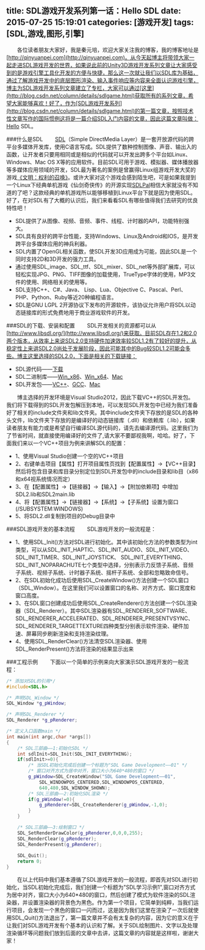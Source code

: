 title:  SDL游戏开发系列第一话：Hello SDL
date: 2015-07-25 15:19:01
categories: [游戏开发]
tags: [SDL,游戏,图形,引擎]
---
&emsp;&emsp;各位读者朋友大家好，我是秦元培，欢迎大家关注我的博客，我的博客地址是[http://qinyuanpei.com](http://qinyuanpei.com)。从今天起博主将带领大家一起走进SDL游戏开发的世界，如果说此前的Unity3D游戏开发系列文章让大家感受到的是游戏引擎工具化开发的方便与快捷，那么这一次就让我们以SDL库为基础，通过了解游戏开发中的底层图形渲染、输入事件响应等内容来全面认识游戏引擎，博主为SDL游戏开发系列文章建立了专栏，大家可以通过[这里](http://blog.csdn.net/column/details/sdlgame.html)获取所有的系列文章，希望大家能够喜欢！好了，作为[SDL游戏开发系列](http://blog.csdn.net/column/details/sdlgame.html)的第一篇文章，按照技术性文章写作的国际惯例这将是一篇介绍SDL入门内容的文章，因此这篇文章叫做：Hello SDL。

<!--more-->

###什么是SDL
&emsp;&emsp;[SDL](http://www.libsdl.org/)（Simple DirectMedia Layer）是一套开放源代码的跨平台多媒体开发库，使用C语言写成。SDL提供了数种控制图像、声音、输出入的函数，让开发者只要用相同或是相似的代码就可以开发出跨多个平台如Linux、Windows、Mac OS X等的应用软件。目前SDL可用于游戏、模拟器、媒体播放器等多媒体应用领域的开发，SDL最为著名的案例是曾赢得Linux组游戏开发大奖的游戏[《文明：权利的召唤》](https://en.wikipedia.org/wiki/Civilization:_Call_to_Power)。或许大家对这个游戏会感到陌生吧，可是如果我提到一个Linux下经典单机游戏《仙剑奇侠传》的开源实现[SDLPal](http://sdlpal.codeplex.com/)相信大家就没有不知道的了吧？这款经典的单机游戏所以能够移植到Linux平台下就是因为使用SDL。好了，在对SDL有了大概的认识后，我们来看看SDL有哪些值得我们去研究的优良特性吧！
*  SDL提供了从图像、视频、音频、事件、线程、计时器的API，功能特别强大。
*  SDL具有良好的跨平台性能，支持Windows、Linux及Android和IOS，是开发跨平台多媒体应用的神兵利器。
*  SDL内置了OpenGL相关函数，使SDL开发3D应用成为可能，因此SDL是一个同时支持2D和3D开发的强力工具。
*  通过使用SDL_image、SDL_ttf、SDL_mixer、SDL_net等外部扩展库，可以轻松实现JPG、PNG、TIFF图像的加载使用，TrueType字体的使用，MP3文件的使用、网络相关的使用等。
*  SDL支持C++、C#、Java、 Lisp、Lua、Objective C、Pascal、Perl、 PHP、Python、Ruby等近20种编程语言。
*  SDL是GNU LGPL 2开源协议下发布的开源软件，该协议允许用户将SDL以动态链接库的形式免费地用于商业游戏软件的开发。

###SDL的下载、安装和配置
&emsp;&emsp;SDL开发相关的资源都可以从[http://www.libsdl.org/](http://www.libsdl.org/)来获取。目前SDL存在1.2和2.0两个版本，从效率上来说SDL2.0支持硬件加速效率较SDL1.2有了较好的提升，从稳定性上来讲SDL2.0尚处于发展阶段，因此可能其中的Bug较SDL1.2可能会多些。博主这里选择的SDL2.0，下面是相关的下载链接：
* SDL源代码——[下载](http://www.libsdl.org/release/SDL2-2.0.3.zip)
* SDL二进制库——[Win_x86](http://www.libsdl.org/release/SDL2-2.0.3-win32-x86.zip)、[Win_x64](http://www.libsdl.org/release/SDL2-2.0.3-win32-x64.zip)、[Mac](http://www.libsdl.org/release/SDL2-2.0.3.dmg)
* SDL开发包——[VC++](http://www.libsdl.org/release/SDL2-devel-2.0.3-VC.zip)、[GCC](http://www.libsdl.org/release/SDL2-devel-2.0.3-mingw.tar.gz)、[Mac](http://www.libsdl.org/release/SDL2-2.0.3.dmg)

&emsp;&emsp;博主选择的开发环境是Visual Studio2012，因此下载VC++的SDL开发包。我们将下载得到的SDL开发包解压到本地，可以发现SDL开发包中已经为我们准备好了相关的include文件夹和lib文件夹。其中include文件夹下存放的是SDL的各种头文件，lib文件夹下存放的是编译好的动态链接库（.dll）和依赖库（.lib），如果读者朋友有能力或是希望自行编译SDL源代码的，请先去编译源代码。这里我们为了节省时间，就直接使用编译好的文件了,请大家不要鄙视我啊，哈哈。好了，下面我们来以一个VC++项目为例来讲解SDL的配置：
*  1、使用Visual Studio创建一个空的VC++项目
*  2、右键单击项目【属性】打开项目属性页找到【配置属性】->【VC++目录】然后将包含目录和库目录分别定位到SDL开发包中的include目录和lib目（x86和x64视系统情况而定）
* 3、在【配置属性】->【链接器】->【输入】->【附加依赖项】中增加SDL2.lib和SDL2main.lib
* 4、将【配置属性】->【链接器】->【系统】->【子系统】设置为窗口 (/SUBSYSTEM:WINDOWS)
* 5、将SDL2.dll复制到项目的Debug目录中

###SDL游戏开发的基本流程
&emsp;&emsp;SDL游戏开发的一般流程是：
*  1、使用SDL_Init()方法对SDL进行初始化。其中该初始化方法的参数类型为int类型，可以从SDL_INIT_HAPTIC、SDL_INIT_AUDIO、SDL_INIT_VIDEO、SDL_INIT_TIMER、SDL_INIT_JOYSTICK、
SDL_INIT_EVERYTHING、SDL_INIT_NOPARACHUTE七个类型中选择，分别表示力反馈子系统、音频子系统、视频子系统、计时器子系统、摇杆子系统、全部和忽略致命信号。
*  2、在SDL初始化成功后使用SDL_CreateWindow()方法创建一个SDL窗口（SDL_Window）。在这里我们可以设置窗口的名称、对齐方式、窗口宽度和窗口高度。
*  3、在SDL窗口创建成功后使用SDL_CreateRenderer()方法创建一个SDL渲染器（SDL_Renderer）。其中SDL渲染器有SDL_RENDERER_SOFTWARE、SDL_RENDERER_ACCELERATED、SDL_RENDERER_PRESENTVSYNC、SDL_RENDERER_TARGETTEXTURE四种类型分别表示软件渲染、硬件加速、屏幕同步刷新渲染和支持渲染纹理。
*  4、使用SDL_RenderClear()方法清空SDL渲染器、使用SDL_RenderPresent()方法将渲染的结果显示出来

###工程示例
&emsp;&emsp;下面以一个简单的示例来向大家演示SDL游戏开发的一般流程：
```C++
/* 添加对SDL的引用*/
#include<SDL.h>

/* 声明SDL_Window */
SDL_Window *g_pWindow;

/* 声明SDL_Renderer */
SDL_Renderer *g_pRenderer;

/* 定义入口函数main */
int main(int argc,char *args[])
{
	/* SDL三部曲——1:初始化SDL */
	int sdlInit=SDL_Init(SDL_INIT_EVERYTHING);
	if(sdlInit>=0){
		/* 当SDL初始化完成后创建一个标题为"SDL Game Development——01" */
		/* 窗口对齐方式为居中对齐，窗口大小为640*480的窗口 */
		g_pWindow=SDL_CreateWindow("SDL Game Development——01",
			SDL_WINDOWPOS_CENTERED,SDL_WINDOWPOS_CENTERED,
			640,480,SDL_WINDOW_SHOWN);
		/* SDL三部曲——2:初始化SDL渲染 */
		if(g_pWindow!=0){
			g_pRenderer=SDL_CreateRenderer(g_pWindow,-1,0);
		}
	}

	/* SDL三部曲——3:绘制窗口 */
	SDL_SetRenderDrawColor(g_pRenderer,0,0,0,255);
	SDL_RenderClear(g_pRenderer);
	SDL_RenderPresent(g_pRenderer);
	
	SDL_Quit();
	return 0;
}
```
&emsp;&emsp;在以上代码中我们基本遵循了SDL游戏开发的一般流程，即首先对SDL进行初始化，当SDL初始化完成后，我们创建一个标题为"SDL学习示例1",窗口对齐方式为居中对齐，窗口大小为640*480的窗口，然后创建了模式为软件渲染的SDL渲染器，并设置渲染器的背景色为黑色。作为第一个项目，它简单到纯粹，当我们运行项目，会发现一个黑色的窗口一闪而过，这是因为我们这里在渲染了一次后就使用SDL_Quit()方法退出了，第一篇文章并不会有太复杂的内容，因为它的意义在于让我们对SDL游戏开发有个基本的认识和了解。关于SDL绘制图片、文字以及处理渲染循环等问题我们放到后面的文章中去讲，这篇文章的内容就是这样啦，谢谢大家！

